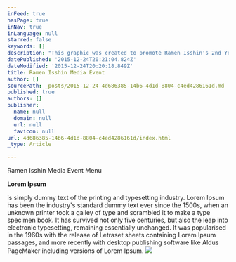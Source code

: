 ```yaml
---
inFeed: true
hasPage: true
inNav: true
inLanguage: null
starred: false
keywords: []
description: "This graphic was created to promote Ramen Isshin's 2nd Year Anniversary. They invited a group of 10 instagram bloggers to help blog, snap pics and help promote this awesome restaurant."
datePublished: '2015-12-24T20:21:04.824Z'
dateModified: '2015-12-24T20:20:18.849Z'
title: Ramen Isshin Media Event
author: []
sourcePath: _posts/2015-12-24-4d686385-14b6-4d1d-8804-c4ed4286161d.md
published: true
authors: []
publisher:
  name: null
  domain: null
  url: null
  favicon: null
url: 4d686385-14b6-4d1d-8804-c4ed4286161d/index.html
_type: Article

---
```

Ramen Isshin Media Event Menu

**Lorem Ipsum**

is simply dummy text of the printing and typesetting industry. Lorem Ipsum has been the industry's standard dummy text ever since the 1500s, when an unknown printer took a galley of type and scrambled it to make a type specimen book. It has survived not only five centuries, but also the leap into electronic typesetting, remaining essentially unchanged. It was popularised in the 1960s with the release of Letraset sheets containing Lorem Ipsum passages, and more recently with desktop publishing software like Aldus PageMaker including versions of Lorem Ipsum.
![](https://the-grid-user-content.s3-us-west-2.amazonaws.com/27fad4d2-819d-498d-94d4-a33bd8bd4e76.jpg)